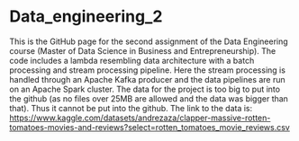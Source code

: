 # Data_engineering_2
This is the GitHub page for the second assignment of the Data Engineering course (Master of Data Science in Business and Entrepreneurship).
The code includes a lambda resembling data architecture with a batch processing and stream processing pipeline.
Here the stream processing is handled through an Apache Kafka producer and the data pipelines are run on an Apache Spark cluster.
The data for the project is too big to put into the github (as no files over 25MB are allowed and the data was bigger than that). Thus it cannot be put into the github.
The link to the data is: https://www.kaggle.com/datasets/andrezaza/clapper-massive-rotten-tomatoes-movies-and-reviews?select=rotten_tomatoes_movie_reviews.csv
